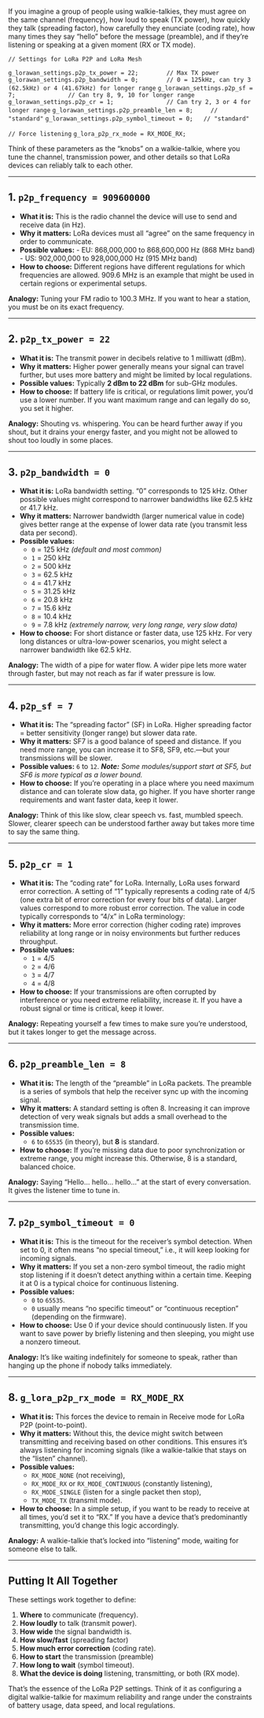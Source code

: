 
If you imagine a group of people using walkie-talkies, they must agree on the same channel (frequency), how loud to speak (TX power), how quickly they talk (spreading factor), how carefully they enunciate (coding rate), how many times they say “hello” before the message (preamble), and if they’re listening or speaking at a given moment (RX or TX mode).

`// Settings for LoRa P2P and LoRa Mesh`

`g_lorawan_settings.p2p_tx_power = 22;		  // Max TX power`
`g_lorawan_settings.p2p_bandwidth = 0;		  // 0 = 125kHz, can try 3 (62.5kHz) or 4 (41.67kHz) for longer range`
`g_lorawan_settings.p2p_sf = 7;				  // Can try 8, 9, 10 for longer range`
`g_lorawan_settings.p2p_cr = 1;				  // Can try 2, 3 or 4 for longer range`
`g_lorawan_settings.p2p_preamble_len = 8;	  // "standard"`
`g_lorawan_settings.p2p_symbol_timeout = 0;	  // "standard"`

`// Force listening`
`g_lora_p2p_rx_mode = RX_MODE_RX;`

Think of these parameters as the “knobs” on a walkie-talkie, where you tune the channel, transmission power, and other details so that LoRa devices can reliably talk to each other.

---

## 1. `p2p_frequency = 909600000`

- **What it is:** This is the radio channel the device will use to send and receive data (in Hz).
- **Why it matters:** LoRa devices must all “agree” on the same frequency in order to communicate.
- **Possible values:**
        - EU: 868,000,000 to 868,600,000 Hz (868 MHz band)
        - US: 902,000,000 to 928,000,000 Hz (915 MHz band)
- **How to choose:** Different regions have different regulations for which frequencies are allowed. 909.6 MHz is an example that might be used in certain regions or experimental setups.

**Analogy:** Tuning your FM radio to 100.3 MHz. If you want to hear a station, you must be on its exact frequency.

---

## 2. `p2p_tx_power = 22`

- **What it is:** The transmit power in decibels relative to 1 milliwatt (dBm).
- **Why it matters:** Higher power generally means your signal can travel further, but uses more battery and might be limited by local regulations.
- **Possible values:** Typically **2 dBm to 22 dBm** for sub-GHz modules.
- **How to choose:** If battery life is critical, or regulations limit power, you’d use a lower number. If you want maximum range and can legally do so, you set it higher.

**Analogy:** Shouting vs. whispering. You can be heard further away if you shout, but it drains your energy faster, and you might not be allowed to shout too loudly in some places.

---

## 3. `p2p_bandwidth = 0`

- **What it is:** LoRa bandwidth setting. “0” corresponds to 125 kHz. Other possible values might correspond to narrower bandwidths like 62.5 kHz or 41.7 kHz.
- **Why it matters:** Narrower bandwidth (larger numerical value in code) gives better range at the expense of lower data rate (you transmit less data per second).
- **Possible values:**
	- `0` = 125 kHz _(default and most common)_
	- `1` = 250 kHz
	- `2` = 500 kHz
	- `3` = 62.5 kHz
	- `4` = 41.7 kHz
	- `5` = 31.25 kHz
	- `6` = 20.8 kHz
	- `7` = 15.6 kHz
	- `8` = 10.4 kHz
	- `9` = 7.8 kHz _(extremely narrow, very long range, very slow data)_
- **How to choose:** For short distance or faster data, use 125 kHz. For very long distances or ultra-low-power scenarios, you might select a narrower bandwidth like 62.5 kHz.

**Analogy:** The width of a pipe for water flow. A wider pipe lets more water through faster, but may not reach as far if water pressure is low.

---

## 4. `p2p_sf = 7`

- **What it is:** The “spreading factor” (SF) in LoRa. Higher spreading factor = better sensitivity (longer range) but slower data rate.
- **Why it matters:** SF7 is a good balance of speed and distance. If you need more range, you can increase it to SF8, SF9, etc.—but your transmissions will be slower.
- **Possible values:** `6` to `12`.
		***Note:** Some modules/support start at SF5, but SF6 is more typical as a lower bound.*
- **How to choose:** If you’re operating in a place where you need maximum distance and can tolerate slow data, go higher. If you have shorter range requirements and want faster data, keep it lower.

**Analogy:** Think of this like slow, clear speech vs. fast, mumbled speech. Slower, clearer speech can be understood farther away but takes more time to say the same thing.

---

## 5. `p2p_cr = 1`

- **What it is:** The “coding rate” for LoRa. Internally, LoRa uses forward error correction. A setting of “1” typically represents a coding rate of 4/5 (one extra bit of error correction for every four bits of data). Larger values correspond to more robust error correction.  The value in code typically corresponds to “4/x” in LoRa terminology:
- **Why it matters:** More error correction (higher coding rate) improves reliability at long range or in noisy environments but further reduces throughput.
- **Possible values:** 
	- `1` = 4/5
	- `2` = 4/6
	- `3` = 4/7
	- `4` = 4/8
- **How to choose:** If your transmissions are often corrupted by interference or you need extreme reliability, increase it. If you have a robust signal or time is critical, keep it lower.

**Analogy:** Repeating yourself a few times to make sure you’re understood, but it takes longer to get the message across.

---

## 6. `p2p_preamble_len = 8`

- **What it is:** The length of the “preamble” in LoRa packets. The preamble is a series of symbols that help the receiver sync up with the incoming signal.
- **Why it matters:** A standard setting is often 8. Increasing it can improve detection of very weak signals but adds a small overhead to the transmission time.
- **Possible values:**
	- `6` to `65535` (in theory), but **8** is standard.
- **How to choose:** If you’re missing data due to poor synchronization or extreme range, you might increase this. Otherwise, 8 is a standard, balanced choice.

**Analogy:** Saying “Hello… hello… hello…” at the start of every conversation. It gives the listener time to tune in.

---

## 7. `p2p_symbol_timeout = 0`

- **What it is:** This is the timeout for the receiver’s symbol detection. When set to 0, it often means “no special timeout,” i.e., it will keep looking for incoming signals.
- **Why it matters:** If you set a non-zero symbol timeout, the radio might stop listening if it doesn’t detect anything within a certain time. Keeping it at 0 is a typical choice for continuous listening.
- **Possible values:**
	- `0` to `65535`.
	- `0` usually means “no specific timeout” or “continuous reception” (depending on the firmware).
- **How to choose:** Use 0 if your device should continuously listen. If you want to save power by briefly listening and then sleeping, you might use a nonzero timeout.

**Analogy:** It’s like waiting indefinitely for someone to speak, rather than hanging up the phone if nobody talks immediately.

---

## 8. `g_lora_p2p_rx_mode = RX_MODE_RX`

- **What it is:** This forces the device to remain in Receive mode for LoRa P2P (point-to-point).
- **Why it matters:** Without this, the device might switch between transmitting and receiving based on other conditions. This ensures it’s always listening for incoming signals (like a walkie-talkie that stays on the “listen” channel).
- **Possible values:**
	- `RX_MODE_NONE` (not receiving),
	- `RX_MODE_RX` or `RX_MODE_CONTINUOUS` (constantly listening),
	- `RX_MODE_SINGLE` (listen for a single packet then stop),
	- `TX_MODE_TX` (transmit mode).
- **How to choose:** In a simple setup, if you want to be ready to receive at all times, you’d set it to “RX.” If you have a device that’s predominantly transmitting, you’d change this logic accordingly.

**Analogy:** A walkie-talkie that’s locked into “listening” mode, waiting for someone else to talk.

---

## Putting It All Together

These settings work together to define:

1. **Where** to communicate (frequency).
2. **How loudly** to talk (transmit power).
3. **How wide** the signal bandwidth is.
4. **How slow/fast** (spreading factor)
5. **How much error correction** (coding rate).
6. **How to start** the transmission (preamble)
7. **How long to wait** (symbol timeout).
8. **What the device is doing** listening, transmitting, or both (RX mode).


That’s the essence of the LoRa P2P settings. Think of it as configuring a digital walkie-talkie for maximum reliability and range under the constraints of battery usage, data speed, and local regulations.